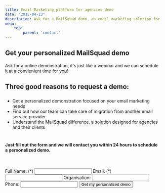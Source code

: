 ```yaml
---
title: Email Marketing platform for agencies demo
date: "2015-04-13"
description: Ask for a MailSquad demo, an email marketing solution for agencies.
menu:
    top:
        parent: 'contact'
---
```

<section class="contacts-1">
  <div class="container">
    <div class="row" style="margin-top: 30px">
      <div class="col-sm-6">
        <div style="margin-bottom: 50px">
          <h1 style="margin-bottom:20px">Get your personalized MailSquad demo</h1>
          <p>Ask for a online demonstration, it's just like a webinar and we can schedule it at a convienient time for you!</p>
          <h2 style="margin-top:30px">Three good reasons to request a demo:</h2>  
          <ul class="demo" style="margin-top:25px">
            <li><span>Get a personalized demonstration focused on your email marketing needs</span></li>
            <li><span>Find out how our team can take care of migration from another email service provider</span></li>
            <li><span>Understand the MailSquad difference, a solution designed for agencies and their clients</span></li>
          </ul>
          <p style="margin-top: 40px"><strong>Just fill out the form and we will contact you within 24 hours to schedule a personalized demo.</strong></p>
        </div>
      </div>
      <div class="col-sm-5 col-sm-offset-1">
        <form id="demoform" action="post" class="demoform" style="margin-top: 40px; margin-bottom: 40px" >
            <label for="fullname">Full Name: (*)</label>
            <input type="text" name="fullname" required>
            <label for="fullname">Email: (*)</label>
            <input type="email" name="email" required>
            <label for="fullname">Organisation:</label>
            <input type="text" name="company">
            <label for="fullname">Phone:</label>
            <input type="text" name="phone">
            <input type="submit" value="Get my personalized demo">
        </form>
        <div id="demoformsuccess" style="margin-top: 50px;display:none">
          <h2 style="color: #4caddf; font-size:30px">Thank you, we will get in touch within 24 hours.</h2>
        </div>
      </div>
    </div>
  </div>
</section>